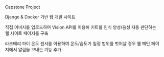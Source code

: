 Capstone Project

Django & Docker 기반 웹 개발 사이트

직접 이미지를 업로드하여 Vision API를 이용해 키트를 인식
양성/음성 자동 판단하는 웹 사이트 페이지를 구축

라즈베리 파이 온도 센서를 이용하여 온도/습도가 일정 범위를 벗어날 경우
웹 메인 페이지에서 알림을 보내는 기능 추가
